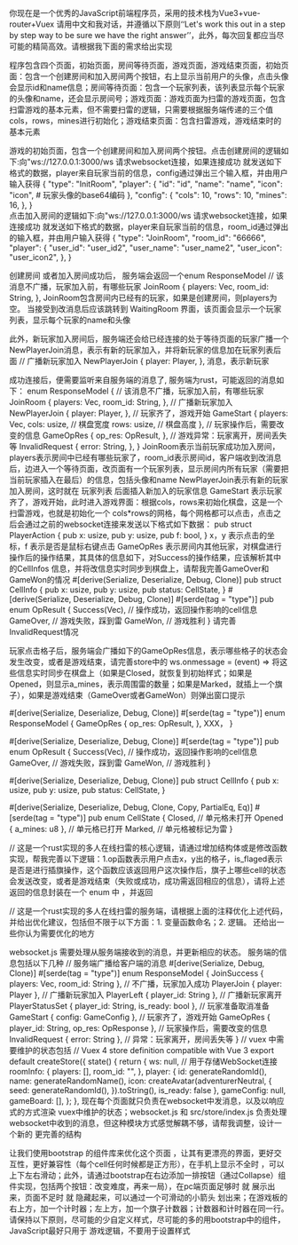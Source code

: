 你现在是一个优秀的JavaScript前端程序员，采用的技术栈为Vue3+vue-router+Vuex 请用中文和我对话，并遵循以下原则‘‘Let's work this out in a step by step way to be sure we have the right answer’’，此外，每次回复都应当尽可能的精简高效。请根据我下面的需求给出实现

程序包含四个页面，初始页面，房间等待页面，游戏页面，游戏结束页面，初始页面：包含一个创建房间和加入房间两个按钮，右上显示当前用户的头像，点击头像会显示id和name信息；房间等待页面：包含一个玩家列表，该列表显示每个玩家的头像和name，还会显示房间号；游戏页面：游戏页面为扫雷的游戏页面，包含扫雷游戏的基本元素，但不需要扫雷的逻辑，只需要根据服务端传递的三个值cols，rows，mines进行初始化；游戏结束页面：包含扫雷游戏，游戏结束时的基本元素

游戏的初始页面，包含一个创建房间和加入房间两个按钮。点击创建房间的逻辑如下:向"ws://127.0.0.1:3000/ws 请求websocket连接，如果连接成功 就发送如下格式的数据，player来自玩家当前的信息，config通过弹出三个输入框，并由用户输入获得
                { 
                    "type": "InitRoom",
                    "player": {
                        "id": "id",
                        "name": "name",
                        "icon": "icon",  # 玩家头像的base64编码
                    },
                    "config": {
                        "cols": 10,
                        "rows": 10,
                        "mines": 16,
                    },
                }                
点击加入房间的逻辑如下:向"ws://127.0.0.1:3000/ws 请求websocket连接，如果连接成功 就发送如下格式的数据，player来自玩家当前的信息，room_id通过弹出的输入框，并由用户输入获得
                {
                    "type": "JoinRoom",
                    "room_id": "66666",
                    "player": {
                        "user_id": "user_id2",
                        "user_name": "user_name2",
                        "user_icon": "user_icon2",
                    },
                }

创建房间 或者加入房间成功后， 服务端会返回一个enum ResponseModel 
    // 该消息不广播，玩家加入前，有哪些玩家
    JoinRoom {
        players: Vec<Player>,
        room_id: String,
    },  JoinRoom包含房间内已经有的玩家，如果是创建房间，则players为空。 当接受到改消息后应该跳转到 WaitingRoom 界面，该页面会显示一个玩家列表，显示每个玩家的name和头像

此外，新玩家加入房间后，服务端还会给已经连接的处于等待页面的玩家广播一个NewPlayerJoin消息，表示有新的玩家加入，并将新玩家的信息加在玩家列表后面
    // 广播新玩家加入
    NewPlayerJoin {
        player: Player,
    }, 消息，表示新玩家




成功连接后，便需要监听来自服务端的消息了, 服务端为rust，可能返回的消息如下：
enum ResponseModel {
    // 该消息不广播，玩家加入前，有哪些玩家
    JoinRoom {
        players: Vec<Player>,
        room_id: String,
    },
    // 广播新玩家加入
    NewPlayerJoin {
        player: Player,
    },
    // 玩家齐了，游戏开始
    GameStart {
        players: Vec<Player>,
        cols: usize,  // 棋盘宽度
        rows: usize,  // 棋盘高度
    },
    // 玩家操作后，需要改变的信息
    GameOpRes {
        op_res: OpResult,
    },
    // 游戏异常：玩家离开，房间丢失等
    InvalidRequest {
        error: String,
    },
}
JoinRoom表示当前玩家成功加入房间，players表示房间中已经有哪些玩家了，room_id表示房间id，客户端收到改消息后，边进入一个等待页面，改页面有一个玩家列表，显示房间内所有玩家（需要把当前玩家插入在最后）的信息，包括头像和name
NewPlayerJoin表示有新的玩家加入房间，这时就在 玩家列表 后面插入新加入的玩家信息
GameStart 表示玩家齐了，游戏开始，此时进入游戏界面：根据cols，rows来初始化棋盘，这是一个扫雷游戏，也就是初始化一个 cols*rows的网格，每个网格都可以点击，点击之后会通过之前的websocket连接来发送以下格式如下数据：
pub struct PlayerAction {
    pub x: usize,
    pub y: usize,
    pub f: bool,
}
x，y 表示点击的坐标，f 表示是否是鼠标右键点击
GameOpRes 表示房间内其他玩家，对棋盘进行操作后的操作结果，其具体的信息如下，对Success的操作结果，应该解析其中的CellInfos 信息，并将改信息实时同步到棋盘上，请帮我完善GameOver和GameWon的情况
#[derive(Serialize, Deserialize, Debug, Clone)]
pub struct CellInfo {
    pub x: usize,
    pub y: usize,
    pub status: CellState,
}
#[derive(Serialize, Deserialize, Debug, Clone)]
#[serde(tag = "type")]
pub enum OpResult {
    Success(Vec<CellInfo>), // 操作成功，返回操作影响的cell信息
    GameOver,               // 游戏失败，踩到雷
    GameWon,                // 游戏胜利
}
请完善InvalidRequest情况

玩家点击格子后，服务端会广播如下的GameOpRes信息，表示哪些格子的状态会发生改变，或者是游戏结束，请完善store中的 ws.onmessage = (event) => 将这些信息实时同步在棋盘上（如果是Closed，就恢复到初始样式；如果是Opened，则显示a_mines，表示周围雷的数量；如果是Marked，就插上一个旗子），如果是游戏结束（GameOver或者GameWon）则弹出窗口提示

#[derive(Serialize, Deserialize, Debug, Clone)]
#[serde(tag = "type")]
enum ResponseModel {
GameOpRes {
        op_res: OpResult,
    },
XXX，
}

#[derive(Serialize, Deserialize, Debug, Clone)]
#[serde(tag = "type")]
pub enum OpResult {
    Success(Vec<CellInfo>), // 操作成功，返回操作影响的cell信息
    GameOver,               // 游戏失败，踩到雷
    GameWon,                // 游戏胜利
}

#[derive(Serialize, Deserialize, Debug, Clone)]
pub struct CellInfo {
    pub x: usize,
    pub y: usize,
    pub status: CellState,
}


#[derive(Serialize, Deserialize, Debug, Clone, Copy, PartialEq, Eq)]
#[serde(tag = "type")]
pub enum CellState {
    Closed,                 // 单元格未打开
    Opened { a_mines: u8 }, // 单元格已打开
    Marked,                 // 单元格被标记为雷
}


// 这是一个rust实现的多人在线扫雷的核心逻辑，请通过增加结构体或是修改函数实现，帮我完善以下逻辑：1.op函数表示用户点击x，y出的格子，is_flaged表示是否是进行插旗操作，这个函数应该返回用户这次操作后，旗子上哪些cell的状态会发送改变，或者是游戏结束（失败或成功，成功需返回相应的信息），请将上述返回的信息封装在一个 enum 中 ，并返回

// 这是一个rust实现的多人在线扫雷的服务端，请根据上面的注释优化上述代码，并给出优化建议，包括但不限于以下方面：1. 变量函数命名；2. 逻辑。 还给出一些你认为需要优化的地方


websocket.js  需要处理从服务端接收到的消息，并更新相应的状态。
服务端的信息包括以下几种
// 服务端广播给客户端的消息
#[derive(Serialize, Debug, Clone)]
#[serde(tag = "type")]
enum ResponseModel {
    JoinSuccess { players: Vec<Player>, room_id: String }, // 不广播，玩家加入成功
    PlayerJoin { player: Player },                         // 广播新玩家加入
    PlayerLeft { player_id: String },                      // 广播新玩家离开
    PlayerStatusSet { player_id: String, is_ready: bool }, // 玩家准备取消准备
    GameStart { config: GameConfig },                      // 玩家齐了，游戏开始
    GameOpRes { player_id: String, op_res: OpResponse },   // 玩家操作后，需要改变的信息
    InvalidRequest { error: String },                      // 异常：玩家离开，房间丢失等
}
// vuex 中需要维护的状态包括
// Vuex 4 store definition compatible with Vue 3
export default createStore({
  state() {
    return {
      ws: null, // 用于存储WebSocket连接
      roomInfo: {
        players: [],
        room_id: "",
      },
      player: {
        id: generateRandomId(),
        name: generateRandomName(),
        icon: createAvatar(adventurerNeutral, {
          seed: generateRandomId(),
        }).toString(),
        is_ready: false
      },
      gameConfig: null,
      gameBoard: [],
    };
  },
现在每个页面就只负责在websocket中发消息，以及以响应式的方式渲染 vuex中维护的状态；websocket.js 和 src/store/index.js 负责处理websocket中收到的消息，但这种模块方式感觉解耦不够，请帮我调整，设计一个新的 更完善的结构



 让我们使用bootstrap 的组件库来优化这个页面 ，让其有更漂亮的界面，更好交互性，更好兼容性（每个cell任何时候都是正方形），在手机上显示不全时 ，可以上下左右滑动；此外，请通过bootstrap在右边添加一排按钮（通过Collapse）组件实现，包括两个按钮：改变难度，再来一局），在pc端页面足够时 就 展示出来，页面不足时 就 隐藏起来，可以通过一个可滑动的小箭头 划出来；在游戏板的右上方，加一个计时器；左上方，加一个旗子计数器；计数器和计时器在同一行。请保持以下原则，尽可能的少自定义样式，尽可能的多的用bootstrap中的组件，JavaScript最好只用于 游戏逻辑，不要用于设置样式

